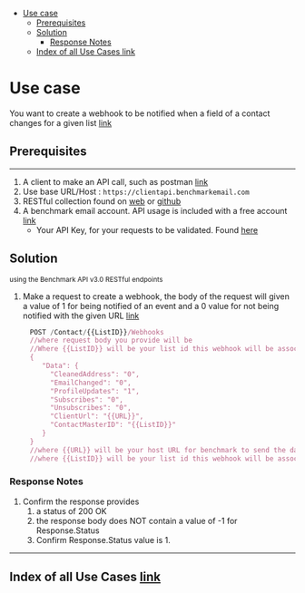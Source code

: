 - [Use case](#use-case)
    - [Prerequisites](#prerequisites)
    - [Solution](#solution)
        - [Response Notes](#response-notes)
    - [Index of all Use Cases link](#index-of-all-use-cases-link)

# Use case

You want to create a webhook to be notified when a field of a contact changes for a given list [link](https://developer.benchmarkemail.com/#a83163d0-3af1-9671-8a8c-c7d4d31e6c13)

## Prerequisites

---

1. A client to make an API call, such as postman [link](https://www.getpostman.com/)
1. Use base URL/Host : `https://clientapi.benchmarkemail.com`
1. RESTful collection found on [web](https://developer.benchmarkemail.com/) or [github](https://github.com/BenchmarkEmail/RESTful-API-v3) 
1. A benchmark email account. API usage is included with a free account [link](https://ui.benchmarkemail.com/Login)
   * Your API Key, for your requests to be validated. Found [here](https://ui.benchmarkemail.com/Integrate#API)

## Solution

<sub>using the Benchmark API v3.0 RESTful endpoints</sub>

1. Make a request to create a webhook, the body of the request will given a value of 1 for being notified of an event and a 0 value for not being notified with the given URL [link](https://developer.benchmarkemail.com/#a83163d0-3af1-9671-8a8c-c7d4d31e6c13)

```js
     POST /Contact/{{ListID}}/Webhooks
     //where request body you provide will be 
     //Where {{ListID}} will be your list id this webhook will be associated with
     {
        "Data": {
          "CleanedAddress": "0",
          "EmailChanged": "0",
          "ProfileUpdates": "1",
          "Subscribes": "0",
          "Unsubscribes": "0",
          "ClientUrl": "{{URL}}",
          "ContactMasterID": "{{ListID}}"
        }
     }
     //where {{URL}} will be your host URL for benchmark to send the data to
     //where {{ListID}} will be your list id this webhook will be associated with
```

### Response Notes

1. Confirm the response provides
    1. a status of 200 OK 
    1. the response body does NOT contain a value of -1 for Response.Status
    1. Confirm Response.Status value is 1.

---

## Index of all Use Cases [link](https://benchmarkemail.github.io/RESTful-API-v3/)